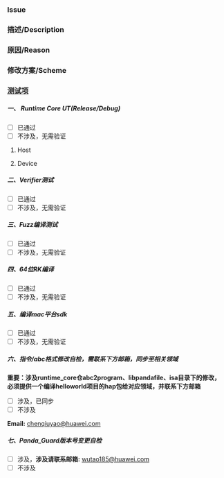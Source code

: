 ### Issue

### 描述/Description

### 原因/Reason

### 修改方案/Scheme


### **[测试项](https://gitee.com/openharmony/arkcompiler_runtime_core/wikis)**

##### **一、 Runtime Core UT(Release/Debug)**
- [ ] 已通过
- [ ] 不涉及，无需验证

1. Host

2. Device

##### **二、Verifier测试**
- [ ] 已通过
- [ ] 不涉及，无需验证

##### **三、Fuzz编译测试**
- [ ] 已通过
- [ ] 不涉及，无需验证

##### **四、64位RK编译**
- [ ] 已通过
- [ ] 不涉及，无需验证

##### **五、编译mac平台sdk**
- [ ] 已通过
- [ ] 不涉及，无需验证

##### **六、指令/abc格式修改自检，需联系下方邮箱，同步至相关领域**
**重要：涉及runtime_core仓abc2program、libpandafile、isa目录下的修改，必须提供一个编译helloworld项目的hap包给对应领域，并联系下方邮箱**
- [ ] 涉及，已同步
- [ ] 不涉及

**Email:** chenqiuyao@huawei.com

##### **七、Panda_Guard版本号变更自检**

- [ ]  涉及，**涉及请联系邮箱:** wutao185@huawei.com
- [ ]  不涉及
